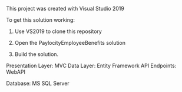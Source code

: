 This project was created with Visual Studio 2019

To get this solution working:

1) Use VS2019 to clone this repository

2) Open the PaylocityEmployeeBenefits solution

3) Build the solution.


Presentation Layer: MVC
Data Layer:			Entity Framework
API Endpoints:		WebAPI

Database:			MS SQL Server